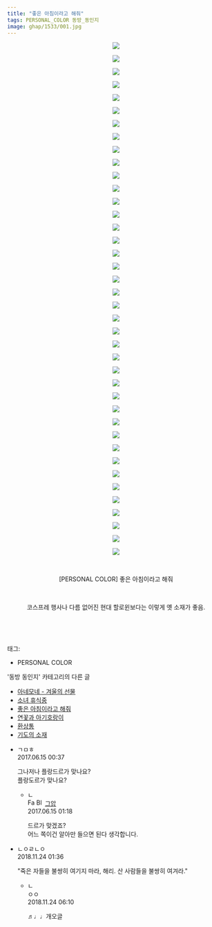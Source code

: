```yaml
---
title: "좋은 아침이라고 해줘"
tags: PERSONAL_COLOR 동방_동인지
image: ghap/1533/001.jpg
---
```

<div class="article">
<p style="text-align: center; clear: none; float: none;"><img src="{{ site.nasurl }}/ghap/1533/001.jpg"/></p>
<p style="text-align: center; clear: none; float: none;"><img src="{{ site.nasurl }}/ghap/1533/002.jpg"/></p>
<p style="text-align: center; clear: none; float: none;"><img src="{{ site.nasurl }}/ghap/1533/003.jpg"/></p>
<p style="text-align: center; clear: none; float: none;"><img src="{{ site.nasurl }}/ghap/1533/004.jpg"/></p>
<p style="text-align: center; clear: none; float: none;"><img src="{{ site.nasurl }}/ghap/1533/005.jpg"/></p>
<p style="text-align: center; clear: none; float: none;"><img src="{{ site.nasurl }}/ghap/1533/006.jpg"/></p>
<p style="text-align: center; clear: none; float: none;"><img src="{{ site.nasurl }}/ghap/1533/007.jpg"/></p>
<p style="text-align: center; clear: none; float: none;"><img src="{{ site.nasurl }}/ghap/1533/008.jpg"/></p>
<p style="text-align: center; clear: none; float: none;"><img src="{{ site.nasurl }}/ghap/1533/009.jpg"/></p>
<p style="text-align: center; clear: none; float: none;"><img src="{{ site.nasurl }}/ghap/1533/010.jpg"/></p>
<p style="text-align: center; clear: none; float: none;"><img src="{{ site.nasurl }}/ghap/1533/011.jpg"/></p>
<p style="text-align: center; clear: none; float: none;"><img src="{{ site.nasurl }}/ghap/1533/012.jpg"/></p>
<p style="text-align: center; clear: none; float: none;"><img src="{{ site.nasurl }}/ghap/1533/013.jpg"/></p>
<p style="text-align: center; clear: none; float: none;"><img src="{{ site.nasurl }}/ghap/1533/014.jpg"/></p>
<p style="text-align: center; clear: none; float: none;"><img src="{{ site.nasurl }}/ghap/1533/015.jpg"/></p>
<p style="text-align: center; clear: none; float: none;"><img src="{{ site.nasurl }}/ghap/1533/016.jpg"/></p>
<p style="text-align: center; clear: none; float: none;"><img src="{{ site.nasurl }}/ghap/1533/017.jpg"/></p>
<p style="text-align: center; clear: none; float: none;"><img src="{{ site.nasurl }}/ghap/1533/018.jpg"/></p>
<p style="text-align: center; clear: none; float: none;"><img src="{{ site.nasurl }}/ghap/1533/019.jpg"/></p>
<p style="text-align: center; clear: none; float: none;"><img src="{{ site.nasurl }}/ghap/1533/020.jpg"/></p>
<p style="text-align: center; clear: none; float: none;"><img src="{{ site.nasurl }}/ghap/1533/021.jpg"/></p>
<p style="text-align: center; clear: none; float: none;"><img src="{{ site.nasurl }}/ghap/1533/022.jpg"/></p>
<p style="text-align: center; clear: none; float: none;"><img src="{{ site.nasurl }}/ghap/1533/023.jpg"/></p>
<p style="text-align: center; clear: none; float: none;"><img src="{{ site.nasurl }}/ghap/1533/024.jpg"/></p>
<p style="text-align: center; clear: none; float: none;"><img src="{{ site.nasurl }}/ghap/1533/025.jpg"/></p>
<p style="text-align: center; clear: none; float: none;"><img src="{{ site.nasurl }}/ghap/1533/026.jpg"/></p>
<p style="text-align: center; clear: none; float: none;"><img src="{{ site.nasurl }}/ghap/1533/027.jpg"/></p>
<p style="text-align: center; clear: none; float: none;"><img src="{{ site.nasurl }}/ghap/1533/028.jpg"/></p>
<p style="text-align: center; clear: none; float: none;"><img src="{{ site.nasurl }}/ghap/1533/029.jpg"/></p>
<p style="text-align: center; clear: none; float: none;"><img src="{{ site.nasurl }}/ghap/1533/030.jpg"/></p>
<p style="text-align: center; clear: none; float: none;"><img src="{{ site.nasurl }}/ghap/1533/031.jpg"/></p>
<p style="text-align: center; clear: none; float: none;"><img src="{{ site.nasurl }}/ghap/1533/032.jpg"/></p>
<p style="text-align: center; clear: none; float: none;"><img src="{{ site.nasurl }}/ghap/1533/033.jpg"/></p>
<p style="text-align: center; clear: none; float: none;"><img src="{{ site.nasurl }}/ghap/1533/034.jpg"/></p>
<p style="text-align: center; clear: none; float: none;"><img src="{{ site.nasurl }}/ghap/1533/035.jpg"/></p>
<p style="text-align: center; clear: none; float: none;"><img src="{{ site.nasurl }}/ghap/1533/036.jpg"/></p>
<p style="text-align: center; clear: none; float: none;"><img src="{{ site.nasurl }}/ghap/1533/037.jpg"/></p>
<p style="text-align: center; clear: none; float: none;"><img src="{{ site.nasurl }}/ghap/1533/038.jpg"/></p>
<p style="text-align: center; clear: none; float: none;"><img src="{{ site.nasurl }}/ghap/1533/039.jpg"/></p>
<p style="text-align: center; clear: none; float: none;"><img src="{{ site.nasurl }}/ghap/1533/040.jpg"/></p>
<p style="text-align: center; clear: none; float: none;"><br/></p>
<p style="text-align: center; clear: none; float: none;">[PERSONAL COLOR] 좋은 아침이라고 해줘</p>
<p style="text-align: center; clear: none; float: none;"><br/></p>
<p style="text-align: center; clear: none; float: none;">코스프레 행사나 다름 없어진 현대 할로윈보다는 이렇게 옛 소재가 좋음.</p>
<p style="text-align: center; clear: none; float: none;"><br/></p>
<p><br/></p>
</div><div class="tagTrail">
<p>태그: </p>
<ul>
<li>PERSONAL COLOR</li>
</ul>
</div><div class="another">
<p>'동방 동인지' 카테고리의 다른 글</p>
<ul>
<li><a href="/2016-08-12-ghap_1537">아네모네 - 겨울의 선물</a></li>
<li><a href="/2016-08-12-ghap_1536">소녀 휴식중</a></li>
<li><a href="/2016-08-12-ghap_1533">좋은 아침이라고 해줘</a></li>
<li><a href="/2016-08-12-ghap_1532">연꽃과 아기호랑이</a></li>
<li><a href="/2016-08-12-ghap_1531">환상통</a></li>
<li><a href="/2016-08-12-ghap_1529">기도의 소재</a></li>
</ul>
</div><div class="cb_module cb_fluid">
<div class="cb_wrt cb_profile">
<div class="comment">
<ul>
<li class="cb_thumb_off" id="comment15013699">
<div class="cb_comment_area">
<div class="cb_info_area">
<div class="cb_section">
<span class="cb_nick_name">ㄱㅁㅎ</span>
</div>
<div class="cb_section">
<span class="cb_date">2017.06.15 00:37 </span>
</div>
</div>
<div class="cb_dsc_comment">
<p class="cb_dsc">
											그나저나 플랑드르가 맞나요?<br/>
플랑도르가 맞나요?
										</p>
</div>
<ul>
<li class="cb_thumb_off" id="comment15013711">
<span class="cb_bu_subnode">ㄴ</span>
<div class="cb_comment_area">
<div class="cb_info_area">
<div class="cb_section">
<span class="cb_nick_name"><img alt="Favicon of https://ghaptouhou.tistory.com" height="16" onerror="this.onerror=null;this.parentNode.removeChild(this)" src="https://ghaptouhou.tistory.com/favicon.ico" width="16"/> <img alt="BlogIcon" height="16" onerror="this.parentNode.removeChild(this)" src="https://ghaptouhou.tistory.com/index.gif" width="16"/> <a href="https://ghaptouhou.tistory.com" onclick="return openLinkInNewWindow(this)"> 그압</a><span class="tistoryProfileLayerTrigger" onclick='TistoryProfile.show(event, this, {"title":"\uc800\uae30 \uc774\uac70 \ub098\uc911\uc5d0 \uc218\uc815 \uac00\ub2a5\ud558\ub098\uc694","url":"https:\/\/ghap.tistory.com","nickname":"\uadf8\uc555","items":[]}); return false;'></span></span>
</div>
<div class="cb_section">
<span class="cb_date">2017.06.15 01:18 </span>
</div>
</div>
<div class="cb_dsc_comment">
<p class="cb_dsc">
																드르가 맞겠죠?<br/>
어느 쪽이건 알아만 들으면 된다 생각합니다.
															</p>
</div>
</div>
</li>
</ul>
</div></li>
<li class="cb_thumb_off" id="comment15377660">
<div class="cb_comment_area">
<div class="cb_info_area">
<div class="cb_section">
<span class="cb_nick_name">ㄴㅇㄹㄴㅇ</span>
</div>
<div class="cb_section">
<span class="cb_date">2018.11.24 01:36 </span>
</div>
</div>
<div class="cb_dsc_comment">
<p class="cb_dsc">
											"죽은 자들을 불쌍히 여기지 마라, 해리. 산 사람들을 불쌍히 여겨라."
										</p>
</div>
<ul>
<li class="cb_thumb_off" id="comment15377712">
<span class="cb_bu_subnode">ㄴ</span>
<div class="cb_comment_area">
<div class="cb_info_area">
<div class="cb_section">
<span class="cb_nick_name">ㅇㅇ</span>
</div>
<div class="cb_section">
<span class="cb_date">2018.11.24 06:10 </span>
</div>
</div>
<div class="cb_dsc_comment">
<p class="cb_dsc">
																♬♩♩개오글
															</p>
</div>
</div>
</li>
</ul>
</div></li>
</ul>
</div>
</div><!-- commentList close -->
</div>